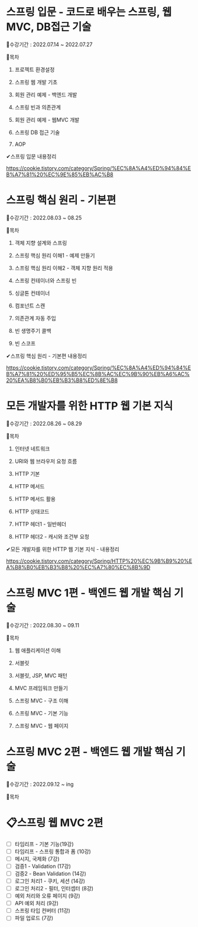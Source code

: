 # 스프링 입문 - 코드로 배우는 스프링, 웹MVC, DB접근 기술

📌수강기간 : 2022.07.14 ~ 2022.07.27

📝목차
1. 프로젝트 환경설정
	
2. 스프링 웹 개발 기초

3. 회원 관리 예제 - 백엔드 개발

4. 스프링 빈과 의존관계

5. 회원 관리 예제 - 웹MVC 개발
	  
6. 스프링 DB 접근 기술

7. AOP


✔스프링 입문 내용정리 

https://cookie.tistory.com/category/Spring/%EC%8A%A4%ED%94%84%EB%A7%81%20%EC%9E%85%EB%AC%B8
#

# 스프링 핵심 원리 - 기본편
📌수강기간 : 2022.08.03 ~ 08.25

📝목차
1. 객체 지향 설계와 스프링
 
2. 스프링 핵심 원리 이해1 - 예제 만들기
 
3. 스프링 핵심 원리 이해2 - 객체 지향 원리 적용
 
4. 스프링 컨테이너와 스프링 빈
 
5. 싱글톤 컨테이너
 
6. 컴포넌트 스캔
 
7. 의존관계 자동 주입

8. 빈 생명주기 콜백
 
9. 빈 스코프

✔스프링 핵심 원리 - 기본편 내용정리

https://cookie.tistory.com/category/Spring/%EC%8A%A4%ED%94%84%EB%A7%81%20%ED%95%B5%EC%8B%AC%EC%9B%90%EB%A6%AC%20%EA%B8%B0%EB%B3%B8%ED%8E%B8
#

# 모든 개발자를 위한 HTTP 웹 기본 지식
📌수강기간 : 2022.08.26 ~ 08.29

📝목차
1. 인터넷 네트워크
 
2. URI와 웹 브라우저 요청 흐름
 
3. HTTP 기본
 
4. HTTP 메서드
 
5. HTTP 메서드 활용
 
6. HTTP 상태코드
 
7. HTTP 헤더1 - 일반헤더

8. HTTP 헤더2 - 캐시와 조건부 요청

✔모든 개발자를 위한 HTTP 웹 기본 지식 - 내용정리

https://cookie.tistory.com/category/Spring/HTTP%20%EC%9B%B9%20%EA%B8%B0%EB%B3%B8%20%EC%A7%80%EC%8B%9D
#

# 스프링 MVC 1편 - 백엔드 웹 개발 핵심 기술
📌수강기간 : 2022.08.30 ~ 09.11

📝목차
1. 웹 애플리케이션 이해

2. 서블릿

3. 서블릿, JSP, MVC 패턴

4. MVC 프레임워크 만들기

5. 스프링 MVC - 구조 이해

6. 스프링 MVC - 기본 기능

7. 스프링 MVC - 웹 페이지 

#

# 스프링 MVC 2편 - 백엔드 웹 개발 핵심 기술
📌수강기간 : 2022.09.12 ~ ing

📝목차
# 📋스프링 웹 MVC 2편

- [ ]  타임리프 - 기본 기능(19강)
- [ ]  타임리프 - 스프링 통합과 폼 (10강)
- [ ]  메시지, 국제화 (7강)
- [ ]  검증1 - Validation (17강)
- [ ]  검증2 - Bean Validation (14강)
- [ ]  로그인 처리1 - 쿠키, 세션 (14강)
- [ ]  로그인 처리2 - 필터, 인터셉터 (8강)
- [ ]  예외 처리와 오류 페이지 (9강)
- [ ]  API 예외 처리 (9강)
- [ ]  스프링 타입 컨버터 (11강)
- [ ]  파일 업로드 (7강)
